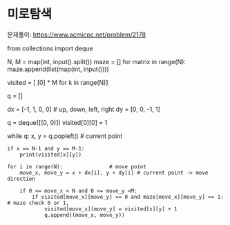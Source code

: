 # 미로탐색

문제풀이: https://www.acmicpc.net/problem/2178


from collections import deque

N, M = map(int, input().split())
maze = []
for matrix in range(N):
    maze.append(list(map(int, input())))

visited = [ [0] * M for k in range(N)]

q = []

dx = [-1, 1, 0, 0]   # up, down, left, right
dy = [0, 0, -1, 1]

q = deque([(0, 0)])
visited[0][0] = 1


while q:
    x, y = q.popleft()  # current point
    
    if x == N-1 and y == M-1:
        print(visited[x][y])
    
    for i in range(N):               # move point
        move_x, move_y = x + dx[i], y + dy[i] # current point -> move direction
        
        if 0 <= move_x < N and 0 <= move_y <M:
            if visited[move_x][move_y] == 0 and maze[move_x][move_y] == 1:           # maze check 0 or 1,
                visited[move_x][move_y] = visited[x][y] + 1
                q.append((move_x, move_y)) 
